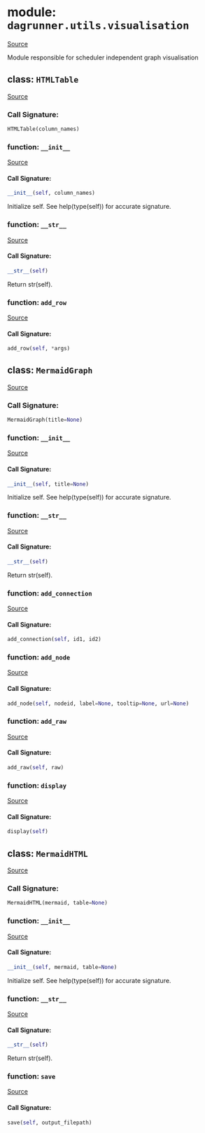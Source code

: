 # module: `dagrunner.utils.visualisation`

[Source](../dagrunner/utils/visualisation.py#L0)

Module responsible for scheduler independent graph visualisation

## class: `HTMLTable`

[Source](../dagrunner/utils/visualisation.py#L18)

### Call Signature:

```python
HTMLTable(column_names)
```

### function: `__init__`

[Source](../dagrunner/utils/visualisation.py#L27)

#### Call Signature:

```python
__init__(self, column_names)
```

Initialize self.  See help(type(self)) for accurate signature.

### function: `__str__`

[Source](../dagrunner/utils/visualisation.py#L39)

#### Call Signature:

```python
__str__(self)
```

Return str(self).

### function: `add_row`

[Source](../dagrunner/utils/visualisation.py#L34)

#### Call Signature:

```python
add_row(self, *args)
```

## class: `MermaidGraph`

[Source](../dagrunner/utils/visualisation.py#L45)

### Call Signature:

```python
MermaidGraph(title=None)
```

### function: `__init__`

[Source](../dagrunner/utils/visualisation.py#L52)

#### Call Signature:

```python
__init__(self, title=None)
```

Initialize self.  See help(type(self)) for accurate signature.

### function: `__str__`

[Source](../dagrunner/utils/visualisation.py#L76)

#### Call Signature:

```python
__str__(self)
```

Return str(self).

### function: `add_connection`

[Source](../dagrunner/utils/visualisation.py#L73)

#### Call Signature:

```python
add_connection(self, id1, id2)
```

### function: `add_node`

[Source](../dagrunner/utils/visualisation.py#L59)

#### Call Signature:

```python
add_node(self, nodeid, label=None, tooltip=None, url=None)
```

### function: `add_raw`

[Source](../dagrunner/utils/visualisation.py#L56)

#### Call Signature:

```python
add_raw(self, raw)
```

### function: `display`

[Source](../dagrunner/utils/visualisation.py#L79)

#### Call Signature:

```python
display(self)
```

## class: `MermaidHTML`

[Source](../dagrunner/utils/visualisation.py#L112)

### Call Signature:

```python
MermaidHTML(mermaid, table=None)
```

### function: `__init__`

[Source](../dagrunner/utils/visualisation.py#L404)

#### Call Signature:

```python
__init__(self, mermaid, table=None)
```

Initialize self.  See help(type(self)) for accurate signature.

### function: `__str__`

[Source](../dagrunner/utils/visualisation.py#L407)

#### Call Signature:

```python
__str__(self)
```

Return str(self).

### function: `save`

[Source](../dagrunner/utils/visualisation.py#L412)

#### Call Signature:

```python
save(self, output_filepath)
```

